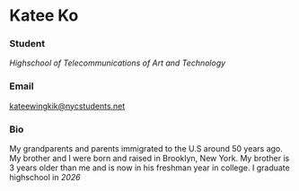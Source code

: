 # Katee Ko
### Student
_Highschool of Telecommunications of Art and Technology_

### Email
kateewingkik@nycstudents.net

### Bio
My grandparents and parents immigrated to the U.S around 50 years ago. My brother and I were born and raised in Brooklyn, New York. My brother is 3 years older than me and is now in his freshman year in college. I graduate highschool in *2026*



